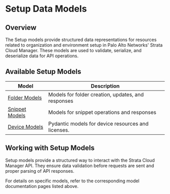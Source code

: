 # Setup Data Models

## Overview

The Setup models provide structured data representations for resources related to organization and environment setup in
Palo Alto Networks' Strata Cloud Manager. These models are used to validate, serialize, and deserialize data for API
operations.

## Available Setup Models

| Model                               | Description                                          |
|-------------------------------------|------------------------------------------------------|
| [Folder Models](folder_models.md)   | Models for folder creation, updates, and responses   |
| [Snippet Models](snippet_models.md) | Models for snippet operations and responses          |
| [Device Models](device_models.md)   | Pydantic models for device resources and licenses.   |

## Working with Setup Models

Setup models provide a structured way to interact with the Strata Cloud Manager API. They ensure data validation before
requests are sent and proper parsing of API responses.

For details on specific models, refer to the corresponding model documentation pages listed above.
